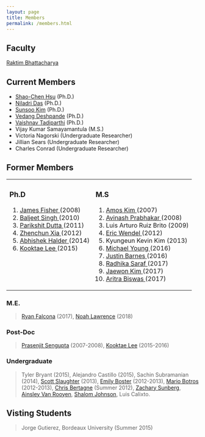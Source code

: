 ```yaml
---
layout: page
title: Members
permalink: /members.html
---
```


## Faculty
[Raktim Bhattacharya](http://engineering.tamu.edu/aerospace/people/rbhattacharya)
<!--- [Full CV](/pdfs/raktim-cv.pdf) -->

## Current Members
* [Shao-Chen Hsu](https://www.linkedin.com/pub/hsu-shao-chen/87/b98/b74) (Ph.D.)
* [Niladri Das](https://www.linkedin.com/in/niladri-das-40b55020) (Ph.D.)
* [Sunsoo Kim](https://www.linkedin.com/in/sunsoo-kim-1222a511b) (Ph.D.)
* [Vedang Deshpande](https://www.linkedin.com/in/vedang-deshpande/) (Ph.D.)
* [Vaishnav Tadiparthi](https://www.linkedin.com/in/vaishnav-tadiparthi-0453b923/) (Ph.D.)
* Vijay Kumar Samayamantula (M.S.)
* Victoria Nagorski (Undergraduate Researcher)
* Jillian Sears (Undergraduate Researcher)
* Charles Conrad (Undergraduate Researcher)

## Former Members

<table>
 <td valign="top", align="left",width="30%"> 
 <h3> Ph.D </h3>
 <ol>
 <li><a href="https://www.linkedin.com/in/james-fisher-0ba9798b"> James Fisher </a> (2008) </li>
 <li><a href="http://www.linkedin.com/pub/baljeet-singh/18/9b8/903"> Baljeet Singh </a> (2010) </li>
 <li><a href="http://www.linkedin.com/pub/parikshit-dutta/13/62b/7a8"> Parikshit Dutta </a> (2011) </li>
 <li><a href="http://www.linkedin.com/pub/zhenchun-xia/10/633/129"> Zhenchun Xia </a> (2012) </li>
 <li><a href="https://www.abhishekhalder.org"> Abhishek Halder </a> (2014) </li>
 <li><a href="https://sites.google.com/view/kooktaelee"> Kooktae Lee </a> (2015)</li>
</ol>
 </td>
 <td valign="top">
 <h3> M.S </h3>
 <ol>
 <li><a href="http://www.linkedin.com/pub/amos-kim/2b/63a/69"> Amos Kim </a> (2007) </li>
 <li><a href="http://www.linkedin.com/pub/avinash-prabhakar/4/3b3/464"> Avinash Prabhakar </a> (2008) </li>
 <li>Luis Arturo Ruiz Brito (2009) </li>
 <li><a href="hhttp://www.linkedin.com/in/ericdbw"> Eric Wendel </a> (2012) </li>
 <li>Kyungeun Kevin Kim (2013) </li>
 <li><a href="http://www.linkedin.com/pub/michael-young/76/119/738?trk=pub-pbmap"> Michael Young </a> (2016)</li>
 <li><a href="https://www.linkedin.com/in/justinbarnes2013"> Justin Barnes </a> (2016)</li>
 <li><a href="https://in.linkedin.com/in/radhika-saraf-93232498"> Radhika Saraf </a> (2017)</li>
 <li><a href="https://www.linkedin.com/in/jwkim8804"> Jaewon Kim </a> (2017) </li>
 <li><a href="https://www.linkedin.com/in/aritrabiswas"> Aritra Biswas </a> (2017) </li>
</ol>
 </td>
</table>

### M.E.
> [Ryan Falcona](https://www.linkedin.com/in/ryan-falcona-952316146/) (2017), [Noah Lawrence](https://www.linkedin.com/in/noah-lawrence-abab34171) (2018) 


### Post-Doc
> [Prasenjit Sengupta](http://www.linkedin.com/in/prasenjitsengupta) (2007-2008), [Kooktae Lee](https://sites.google.com/view/kooktaelee) (2015-2016)


### Undergraduate 
> Tyler Bryant (2015), Alejandro Castillo (2015), Sachin Subramanian (2014), [Scott Slaughter](http://www.linkedin.com/pub/scott-slaughter/31/4a9/ba0) (2013), [Emily Boster](http://www.linkedin.com/pub/emily-boster/80/183/b89) (2012-2013), [Mario Botros](http://www.linkedin.com/pub/mario-botros/51/6b2/559) (2012-2013), [Chris Bertagne](http://www.linkedin.com/pub/christopher-bertagne/63/2b9/711) (Summer 2012), [Zachary Sunberg](http://www.linkedin.com/pub/zachary-sunberg/24/669/540), [Ainsley Van Rooyen](http://www.linkedin.com/pub/ainsley-van-rooyen/32/59b/715), [Shalom Johnson](http://www.linkedin.com/pub/shalom-johnson/25/135/55), Luis Calixto.

## Visting Students
> Jorge Gutierez, Bordeaux University (Summer 2015)

